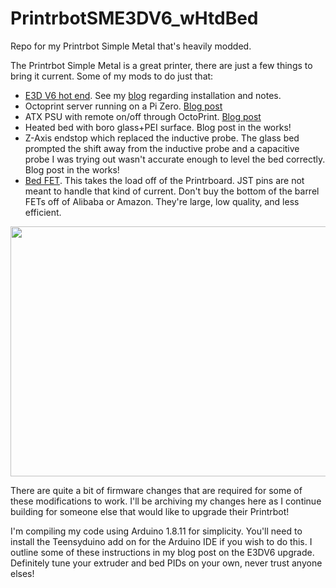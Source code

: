 # PrintrbotSME3DV6_wHtdBed
Repo for my Printrbot Simple Metal that's heavily modded.

The Printrbot Simple Metal is a great printer, there are just a few things to bring it current. Some of my mods to do just that:
- [E3D V6 hot end](https://www.matterhackers.com/store/l/v6-hotend-full-kit-1.75mm-universal/sk/M4UK0AVU). See my [blog](https://designbuildfix.blogspot.com/2019/05/printrbot-simple-metal-e3d-upgrade.html) regarding installation and notes.
- Octoprint server running on a Pi Zero. [Blog post](https://designbuildfix.blogspot.com/2019/11/pi-zero-w-octopi-printrbot-simple-metal.html)
- ATX PSU with remote on/off through OctoPrint. [Blog post](https://designbuildfix.blogspot.com/2020/06/atx-psu-for-3d-printer.html)
- Heated bed with boro glass+PEI surface. Blog post in the works!
- Z-Axis endstop which replaced the inductive probe. The glass bed prompted the shift away from the inductive probe and a capacitive probe I was trying out wasn't accurate enough to level the bed correctly. Blog post in the works!
- [Bed FET](https://digital-sqrt.com/product/little-driver-1-9b-900watt-heated-bed-hot-end-power-mosfet-expansion-module/). This takes the load off of the Printrboard. JST pins are not meant to handle that kind of current. Don't buy the bottom of the barrel FETs off of Alibaba or Amazon. They're large, low quality, and less efficient. 

<p align="center">
  <img width="600" height="400" src="https://i.imgur.com/2tFE3qf.jpg">
</p>

There are quite a bit of firmware changes that are required for some of these modifications to work. I'll be archiving my changes here as I continue building for someone else that would like to upgrade their Printrbot!

I'm compiling my code using Arduino 1.8.11 for simplicity. You'll need to install the Teensyduino add on for the Arduino IDE if you wish to do this. I outline some of these instructions in my blog post on the E3DV6 upgrade. Definitely tune your extruder and bed PIDs on your own, never trust anyone elses!

